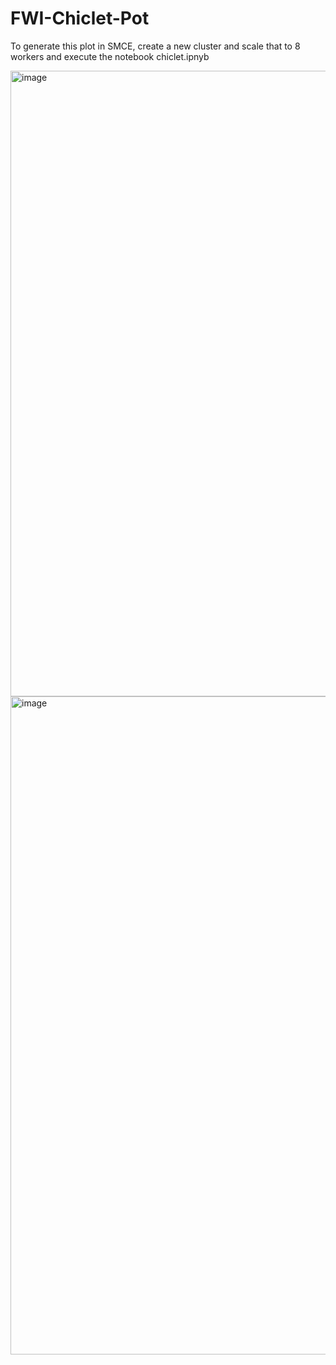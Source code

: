 # FWI-Chiclet-Pot
To generate this plot in SMCE, create a new cluster and scale that to 8 workers and execute the notebook chiclet.ipnyb

<img width="1001" alt="image" src="https://user-images.githubusercontent.com/46867571/221662552-bc00f3da-52ca-4474-8d39-cc23b7d14c0e.png">
<img width="1053" alt="image" src="https://user-images.githubusercontent.com/46867571/221662648-219f57ca-3bf5-4035-847d-73f8da4c85ab.png">




